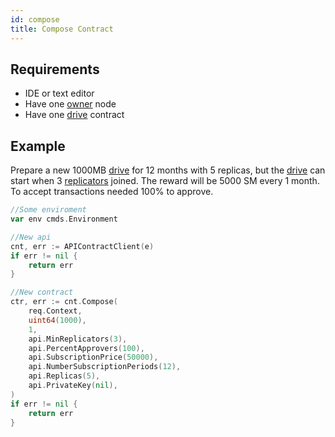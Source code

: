 ```yaml
---
id: compose
title: Compose Contract
---
```


## Requirements
- IDE or text editor
- Have one [owner](../../roles/owner.md) node
- Have one [drive](../../built_in_features/drive/overview.md) contract

## Example
Prepare a new 1000MB [drive](../../built_in_features/drive.md) for 12 months with 5 replicas, but the [drive](../../built_in_features/drive/overview.md) can start when 3 [replicators](../../roles/replicator.md) joined. The reward will be 5000 SM every 1 month. To accept transactions needed 100% to approve.

```go
//Some enviroment
var env cmds.Environment

//New api
cnt, err := APIContractClient(e)
if err != nil {
	return err
}

//New contract
ctr, err := cnt.Compose(
	req.Context,
	uint64(1000),
	1,
	api.MinReplicators(3),
	api.PercentApprovers(100),
	api.SubscriptionPrice(50000),
	api.NumberSubscriptionPeriods(12),
	api.Replicas(5),
	api.PrivateKey(nil),
)
if err != nil {
	return err
}
```